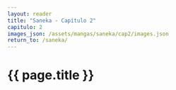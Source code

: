 ```yaml
---
layout: reader
title: "Saneka - Capítulo 2"
capitulo: 2
images_json: /assets/mangas/saneka/cap2/images.json
return_to: /saneka/
---
```




<h1>{{ page.title }}</h1>
<div id="reader"></div>

<style>
  /* Estilo base: imágenes ocupan el 100% del contenedor */
  #reader img {
    width: 100%;
    max-width: 100%;
    height: auto;
    display: block;
    margin: 0 auto 10px auto;
  }

  /* En pantallas grandes (mayores a 1024px) → imágenes fullscreen */
  @media (min-width: 1024px) {
    body, html {
      margin: 0;
      padding: 0;
      background: #000; /* opcional: fondo negro tipo lector */
    }
    #reader {
      max-width: 100vw;
    }
    #reader img {
      width: 100vw;
      max-width: 100vw;
    }
  }
</style>


<script>
fetch('{{ site.baseurl }}{{ page.images_json }}')
  .then(response => response.json())
  .then(images => {
    const reader = document.getElementById('reader');

    // Ordenar numéricamente por el número en el nombre del archivo
    images.sort((a, b) => {
      const numA = parseInt(a.match(/(\d+)\.(jpg|png|webp)$/)[1]);
      const numB = parseInt(b.match(/(\d+)\.(jpg|png|webp)$/)[1]);
      return numA - numB;
    });

    // Agregar imágenes ya ordenadas
    images.forEach(img => {
      const image = document.createElement('img');
      image.src = '{{ site.baseurl }}' + img;
      image.loading = 'lazy';
      image.style.width = '100%';
      image.style.marginBottom = '10px';
      reader.appendChild(image);
    });

    // Crear botón de regresar
    const backButton = document.createElement('a');
    backButton.href = '{{ site.baseurl }}{{ page.return_to }}';
    backButton.textContent = '← Regresar al post';
    backButton.style.display = 'block';
    backButton.style.textAlign = 'center';
    backButton.style.margin = '30px auto';
    backButton.style.padding = '10px 20px';
    backButton.style.background = '#333';
    backButton.style.color = '#fff';
    backButton.style.textDecoration = 'none';
    backButton.style.borderRadius = '5px';
    backButton.onmouseover = () => backButton.style.background = '#555';
    backButton.onmouseout = () => backButton.style.background = '#333';
    reader.appendChild(backButton);
  })
  .catch(err => {
    document.getElementById('reader').innerHTML = "<p>No se pudieron cargar las imágenes.</p>";
  });
</script>
